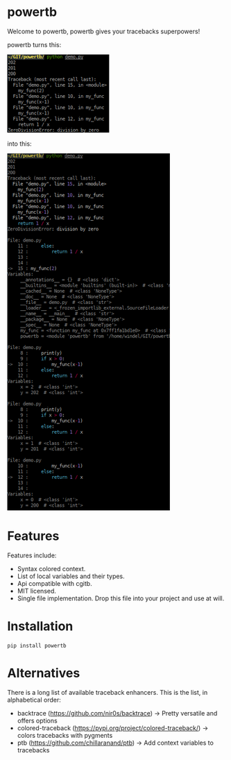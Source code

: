 
# powertb

Welcome to powertb, powertb gives your tracebacks superpowers!

powertb turns this:

![screenshot before](screenshot_from.png)

into this:

![screenshot before](screenshot_to.png)

# Features

Features include:

- Syntax colored context.
- List of local variables and their types.
- Api compatible with cgitb.
- MIT licensed.
- Single file implementation. Drop this file into your project and use at will.

# Installation

    pip install powertb

# Alternatives

There is a long list of available traceback enhancers. This is the list, in alphabetical order:

- backtrace (https://github.com/nir0s/backtrace) -> Pretty versatile and offers options
- colored-traceback (https://pypi.org/project/colored-traceback/) -> colors tracebacks with pygments
- ptb (https://github.com/chillaranand/ptb) -> Add context variables to tracebacks

